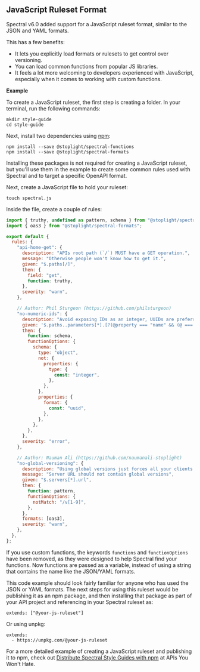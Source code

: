 ## JavaScript Ruleset Format

Spectral v6.0 added support for a JavaScript ruleset format, similar to the JSON and YAML formats.

This has a few benefits:

- It lets you explicitly load formats or rulesets to get control over versioning.
- You can load common functions from popular JS libraries.
- It feels a lot more welcoming to developers experienced with JavaScript, especially when it comes to working with custom functions.

**Example**

To create a JavaScript ruleset, the first step is creating a folder. In your terminal, run the following commands:

```
mkdir style-guide
cd style-guide
```

Next, install two dependencies using [npm](https://www.npmjs.com/):

```
npm install --save @stoplight/spectral-functions
npm install --save @stoplight/spectral-formats
```

Installing these packages is not required for creating a JavaScript ruleset, but you'll use them in the example to create some common rules used with Spectral and to target a specific OpenAPI format.

Next, create a JavaScript file to hold your ruleset:

```
touch spectral.js
```

Inside the file, create a couple of rules:

```js
import { truthy, undefined as pattern, schema } from "@stoplight/spectral-functions";
import { oas3 } from "@stoplight/spectral-formats";

export default {
  rules: {
    "api-home-get": {
      description: "APIs root path (`/`) MUST have a GET operation.",
      message: "Otherwise people won't know how to get it.",
      given: "$.paths[/]",
      then: {
        field: "get",
        function: truthy,
      },
      severity: "warn",
    },

    // Author: Phil Sturgeon (https://github.com/philsturgeon)
    "no-numeric-ids": {
      description: "Avoid exposing IDs as an integer, UUIDs are preferred.",
      given: '$.paths..parameters[*].[?(@property === "name" && (@ === "id" || @.match(/(_id|Id)$/)))]^.schema',
      then: {
        function: schema,
        functionOptions: {
          schema: {
            type: "object",
            not: {
              properties: {
                type: {
                  const: "integer",
                },
              },
            },
            properties: {
              format: {
                const: "uuid",
              },
            },
          },
        },
      },
      severity: "error",
    },

    // Author: Nauman Ali (https://github.com/naumanali-stoplight)
    "no-global-versioning": {
      description: "Using global versions just forces all your clients to do a lot more work for each upgrade. Please consider using API Evolution instead.",
      message: "Server URL should not contain global versions",
      given: "$.servers[*].url",
      then: {
        function: pattern,
        functionOptions: {
          notMatch: "/v[1-9]",
        },
      },
      formats: [oas3],
      severity: "warn",
    },
  },
};
```

If you use custom functions, the keywords `functions` and `functionOptions` have been removed, as they were designed to help Spectral find your functions. Now functions are passed as a variable, instead of using a string that contains the name like the JSON/YAML formats.

This code example should look fairly familiar for anyone who has used the JSON or YAML formats. The next steps for using this ruleset would be publishing it as an npm package, and then installing that package as part of your API project and referencing in your Spectral ruleset as:

```
extends: ["@your-js-ruleset"]
```

Or using unpkg:

```
extends:
  - https://unpkg.com/@your-js-ruleset
```

For a more detailed example of creating a JavaScript ruleset and publishing it to npm, check out [Distribute Spectral Style Guides with npm](https://apisyouwonthate.com/blog/distribute-spectral-style-guides-with-npm) at APIs You Won't Hate.
